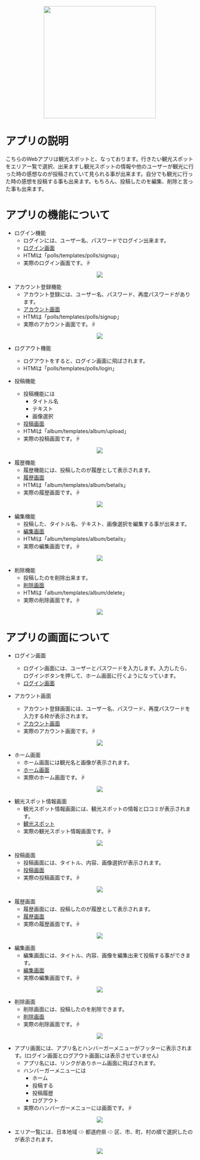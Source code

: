 <div align="center">
<img width="300" src="https://user-images.githubusercontent.com/67186355/110197054-3387ef80-7e8c-11eb-96f6-6b2b2bc2512f.jpg">
</div>

# アプリの説明
こちらのWebアプリは観光スポットと、なっております。行きたい観光スポットをエリア一覧で選択、出来ますし観光スポットの情報や他のユーザーが観光に行った時の感想なのが投稿されていて見られる事が出来ます。自分でも観光に行った時の感想を投稿する事も出来ます。もちろん、投稿したのを編集、削除と言った事も出来ます。

# アプリの機能について
* ログイン機能
  * ログインには、ユーザー名、パスワードでログイン出来ます。
  * [ログイン画面](https://5b133c76535a4926883f182367974d03.vfs.cloud9.us-east-2.amazonaws.com/polls/login/)
  * HTMlは「polls/templates/polls/signup」
  * 実際のログイン画面です。☟
<div align="center">
<img src="https://user-images.githubusercontent.com/67186355/110495787-33138100-8138-11eb-8db0-e8fd9dfd76fa.png">
</div>

* アカウント登録機能
  * アカウント登録には、ユーザー名、パスワード、再度パスワードがあります。
  * [アカウント画面](https://5b133c76535a4926883f182367974d03.vfs.cloud9.us-east-2.amazonaws.com/polls/signup/)
  * HTMlは「polls/templates/polls/signup」
  * 実際のアカウント画面です。☟
<div align="center">
<img src="https://user-images.githubusercontent.com/67186355/110509549-8f30d200-8145-11eb-9f36-19a8bb3be07d.png">
</div>

* ログアウト機能
  * ログアウトをすると、ログイン画面に飛ばされます。
  * HTMlは「polls/templates/polls/login」

* 投稿機能
  * 投稿機能には
    * タイトル名
    * テキスト
    * 画像選択
  * [投稿画面](https://5b133c76535a4926883f182367974d03.vfs.cloud9.us-east-2.amazonaws.com/album/upload/)
  * HTMlは「album/templates/album/upload」
  * 実際の投稿画面です。☟
<div align="center">
<img src="https://user-images.githubusercontent.com/67186355/110510495-94dae780-8146-11eb-80c2-3a819d4b23a7.png">
</div>

* 履歴機能
  * 履歴機能には、投稿したのが履歴として表示されます。
  * [履歴画面](https://5b133c76535a4926883f182367974d03.vfs.cloud9.us-east-2.amazonaws.com/album/betails/)
  * HTMlは「album/templates/album/betails」
  * 実際の履歴画面です。☟
<div align="center">
<img src="https://user-images.githubusercontent.com/67186355/110510982-16cb1080-8147-11eb-8794-47f607e6ddbe.png">
</div>

* 編集機能
  * 投稿した、タイトル名、テキスト、画像選択を編集する事が出来ます。
  * [編集画面](https://5b133c76535a4926883f182367974d03.vfs.cloud9.us-east-2.amazonaws.com/album/83/edit)
  * HTMlは「album/templates/album/betails」
  * 実際の編集画面です。☟
<div align="center">
<img src="https://user-images.githubusercontent.com/67186355/110511201-5691f800-8147-11eb-9f21-67ffc9931ddc.png">
</div>

* 削除機能
  * 投稿したのを削除出来ます。
  * [削除画面](https://5b133c76535a4926883f182367974d03.vfs.cloud9.us-east-2.amazonaws.com/album/82/delete)
  * HTMlは「album/templates/album/delete」
  * 実際の削除画面です。☟
<div align="center">
<img src="https://user-images.githubusercontent.com/67186355/110578924-14999e00-81a9-11eb-9b99-9f7f058706b8.png">
</div>

# アプリの画面について
* ログイン画面
  * ログイン画面には、ユーザーとパスワードを入力します。入力したら、ログインボタンを押して、ホーム画面に行くようになっています。
  * [ログイン画面](https://5b133c76535a4926883f182367974d03.vfs.cloud9.us-east-2.amazonaws.com/polls/login/)

* アカウント画面
  * アカウント登録画面には、ユーザー名、パスワード、再度パスワードを入力する枠が表示されます。
  * [アカウント画面](https://5b133c76535a4926883f182367974d03.vfs.cloud9.us-east-2.amazonaws.com/polls/signup/)
  * 実際のアカウント画面です。☟
<div align="center">
<img src="https://user-images.githubusercontent.com/67186355/110509549-8f30d200-8145-11eb-9f36-19a8bb3be07d.png">
</div>
 
* ホーム画面
  * ホーム画面には観光名と画像が表示されます。
  * [ホーム画面](https://5b133c76535a4926883f182367974d03.vfs.cloud9.us-east-2.amazonaws.com/polls/index.html)
  * 実際のホーム画面です。☟
<div align="center">
<img src="https://user-images.githubusercontent.com/67186355/110510095-344baa80-8146-11eb-8951-34b36bf0a044.png">
</div>

* 観光スポット情報画面
  * 観光スポット情報画面には、観光スポットの情報と口コミが表示されます。
  * [観光スポット](https://5b133c76535a4926883f182367974d03.vfs.cloud9.us-east-2.amazonaws.com/album/showall/)
  * 実際の観光スポット情報画面です。☟
<div align="center">
<img src="https://user-images.githubusercontent.com/67186355/110513425-8e01a400-8149-11eb-96da-d502859d75c6.png">
</div>

* 投稿画面
  * 投稿画面には、タイトル、内容、画像選択が表示されます。
  * [投稿画面](https://5b133c76535a4926883f182367974d03.vfs.cloud9.us-east-2.amazonaws.com/album/upload/)
  * 実際の投稿画面です。☟
<div align="center">
<img src="https://user-images.githubusercontent.com/67186355/110510495-94dae780-8146-11eb-80c2-3a819d4b23a7.png">
</div>

* 履歴画面
  * 履歴画面には、投稿したのが履歴として表示されます。
  * [履歴画面](https://5b133c76535a4926883f182367974d03.vfs.cloud9.us-east-2.amazonaws.com/album/betails/)
  * 実際の履歴画面です。☟
<div align="center">
<img src="https://user-images.githubusercontent.com/67186355/110510982-16cb1080-8147-11eb-8794-47f607e6ddbe.png">
</div>

* 編集画面
  * 編集画面には、タイトル、内容、画像を編集出来て投稿する事ができます。
  * [編集画面](https://5b133c76535a4926883f182367974d03.vfs.cloud9.us-east-2.amazonaws.com/album/83/edit)
  * 実際の編集画面です。☟
<div align="center">
<img src="https://user-images.githubusercontent.com/67186355/110511201-5691f800-8147-11eb-9f21-67ffc9931ddc.png">
</div>

* 削除画面
  * 削除画面には、投稿したのを削除できます。
  * [削除画面](https://5b133c76535a4926883f182367974d03.vfs.cloud9.us-east-2.amazonaws.com/album/82/delete)
  * 実際の削除画面です。☟
<div align="center">
<img src="https://user-images.githubusercontent.com/67186355/110578924-14999e00-81a9-11eb-9b99-9f7f058706b8.png">
</div>

* アプリ画面には、アプリ名とハンバーガーメニューがフッターに表示されます。(ログイン画面とログアウト画面には表示させていません)
  * アプリ名には、リンクがありホーム画面に飛ばされます。
  * ハンバーガーメニューには
    * ホーム
    * 投稿する
    * 投稿履歴
    * ログアウト
  * 実際のハンバーガーメニューには画面です。☟
<div align="center">
<img src="https://user-images.githubusercontent.com/67186355/110513640-cbfec800-8149-11eb-955b-29d340c6adcd.png">
</div>

* エリア一覧には、日本地域 ⇨ 都道府県 ⇨ 区、市、町、村の順で選択したのが表示されます。
<div align="center">
<img src="https://user-images.githubusercontent.com/67186355/110579361-fda77b80-81a9-11eb-88e0-0d96a431b24c.png">
</div>
